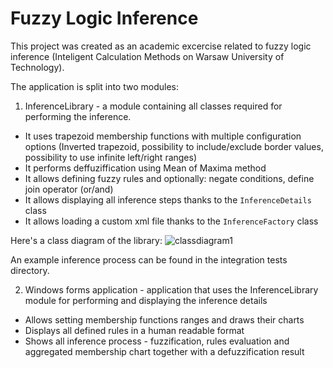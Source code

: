 # Fuzzy Logic Inference

This project was created as an academic excercise related to fuzzy logic inference (Inteligent Calculation Methods on Warsaw University of Technology).

The application is split into two modules:

1. InferenceLibrary - a module containing all classes required for performing the inference.

* It uses trapezoid membership functions with multiple configuration options (Inverted trapezoid, possibility to include/exclude border values, possibility to use infinite left/right ranges)
* It performs deffuziffication using Mean of Maxima method
* It allows defining fuzzy rules and optionally: negate conditions, define join operator (or/and)
* It allows displaying all inference steps thanks to the `InferenceDetails` class
* It allows loading a custom xml file thanks to the `InferenceFactory` class

Here's a class diagram of the library:
![classdiagram1](https://cloud.githubusercontent.com/assets/5732023/20246110/276b7222-a9b0-11e6-802a-30ea9a39121d.png)

An example inference process can be found in the integration tests directory.

2. Windows forms application - application that uses the InferenceLibrary module for performing and displaying the inference details

* Allows setting membership functions ranges and draws their charts
* Displays all defined rules in a human readable format
* Shows all inference process - fuzzification, rules evaluation and aggregated membership chart together with a defuzzification result

